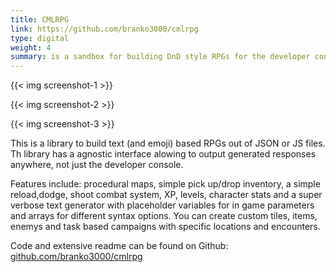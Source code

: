 ```yaml
---
title: CMLRPG
link: https://github.com/branko3000/cmlrpg
type: digital
weight: 4
summary: is a sandbox for building DnD style RPGs for the developer console.
---
```

{{< img screenshot-1 >}}

{{< img screenshot-2 >}}

{{< img screenshot-3 >}}

This is a library to build text (and emoji) based RPGs out of JSON or JS files. Th library has a agnostic interface alowing to output generated responses anywhere, not just the developer console.

Features include: procedural maps, simple pick up/drop inventory, a simple reload,dodge, shoot combat system, XP, levels, character stats and a super verbose text generator with placeholder variables for in game parameters and arrays for different syntax options. You can create custom tiles, items, enemys and task based campaigns with specific locations and encounters.

Code and extensive readme can be found on Github: [github.com/branko3000/cmlrpg](https://github.com/branko3000/cmlrpg)
